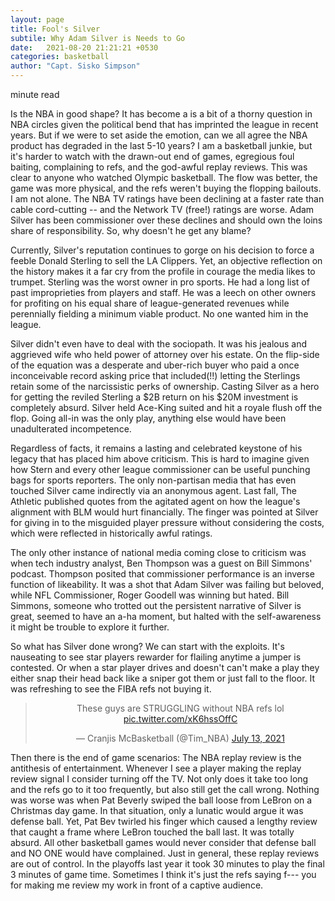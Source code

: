 ```yaml
---
layout: page
title: Fool's Silver
subtile: Why Adam Silver is Needs to Go
date:   2021-08-20 21:21:21 +0530
categories: basketball
author: "Capt. Sisko Simpson"
---
```



<p><span id="time"></span> minute read</p>



Is the NBA in good shape? It has become a is a bit of a thorny question in NBA circles given the political bend that has imprinted the league in recent years. 
But if we were to set aside the emotion, can we all agree the NBA product has degraded in the last 5-10 years? I am a basketball junkie, but it's harder to watch 
with the drawn-out end of games, egregious foul baiting, complaining to refs, and the god-awful replay reviews. This was clear to anyone who watched Olympic basketball. 
The flow was better, the game was more physical, and the refs weren't buying the flopping bailouts. I am not alone. The NBA TV ratings have been declining at a faster rate
than cable cord-cutting -- and the Network TV (free!) ratings are worse. Adam Silver has been commissioner over these declines and should own the loins share of responsibility.
So, why doesn't he get any blame?

Currently, Silver's reputation continues to gorge on his decision to force a feeble Donald Sterling to sell the LA Clippers. Yet, an objective reflection on the history makes
it a far cry from the profile in courage the media likes to trumpet. Sterling was the worst owner in pro sports. He had a long list of past improprieties from players and staff.
He was a leech on other owners for profiting on his equal share of league-generated revenues while perennially fielding a minimum viable product. No one wanted him in the league.

Silver didn't even have to deal with the sociopath. It was his jealous and aggrieved wife who held power of attorney over his estate. On the flip-side of the equation was a
desperate and uber-rich buyer who paid a once inconceivable record asking price that included(!!) letting the Sterlings retain some of the narcissistic perks of ownership.
Casting Silver as a hero for getting the reviled Sterling a $2B return on his $20M investment is completely absurd. Silver held Ace-King suited and hit a royale flush off the
flop. Going all-in was the only play, anything else would have been unadulterated incompetence.

Regardless of facts, it remains a lasting and celebrated keystone of his legacy that has placed him above criticism. This is hard to imagine given how Stern and every other
league commissioner can be useful punching bags for sports reporters. The only non-partisan media that has even touched Silver came indirectly via an anonymous agent. Last fall,
The Athletic published quotes from the agitated agent on how the league's alignment with BLM would hurt financially. The finger was pointed at Silver for giving in to the 
misguided player pressure without considering the costs, which were reflected in historically awful ratings. 



The only other instance of national media coming close to criticism was when tech industry analyst, Ben Thompson was a guest on Bill Simmons' podcast. Thompson posited that
commissioner performance is an inverse function of likeability. It was a shot that Adam Silver was failing but beloved, while NFL Commissioner, Roger Goodell was winning but
hated. Bill Simmons, someone who trotted out the persistent narrative of Silver is great, seemed to have an a-ha moment, but halted with the self-awareness it might be trouble to explore it further.


So what has Silver done wrong? We can start with the exploits. It's nauseating to see star players rewarder for flailing anytime a jumper is contested. Or when a star player 
drives and doesn't can't make a play they either snap their head back like a sniper got them or just fall to the floor.  It was refreshing to see the FIBA refs not buying it. 

<center>
  <blockquote class="twitter-tweet"><p lang="en" dir="ltr">These guys are STRUGGLING without NBA refs lol <a href="https://t.co/xK6hssOffC">pic.twitter.com/xK6hssOffC</a></p>&mdash; Cranjis McBasketball (@Tim_NBA) <a href="https://twitter.com/Tim_NBA/status/1414771791361462276?ref_src=twsrc%5Etfw">July 13, 2021</a></blockquote> <script async src="https://platform.twitter.com/widgets.js" charset="utf-8"></script></center>


Then there is the end of game scenarios: The NBA replay review is the antithesis of entertainment. Whenever I see a player making the replay review signal I consider turning off the TV. Not only does it take too long and the refs go to it too frequently, but also still get the call wrong. Nothing was worse was when Pat Beverly swiped the ball loose from LeBron on a Christmas day game. In that situation, only a lunatic would argue it was defense ball. Yet, Pat Bev twirled his finger which caused a lengthy review that caught a frame where LeBron touched the ball last. It was totally absurd. All other basketball games would never consider that defense ball and NO ONE would have complained. Just in general, these replay reviews are out of control. In the playoffs last year it took 30 minutes to play the final 3 minutes of game time. Sometimes I think it's just the refs saying f--- you for making me review my work in front of a captive audience.

